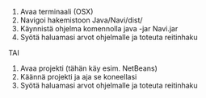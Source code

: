 1. Avaa terminaali (OSX)
2. Navigoi hakemistoon Java/Navi/dist/
3. Käynnistä ohjelma komennolla java -jar Navi.jar
4. Syötä haluamasi arvot ohjelmalle ja toteuta reitinhaku

TAI

1. Avaa projekti (tähän käy esim. NetBeans)
2. Käännä projekti ja aja se koneellasi
3. Syötä haluamasi arvot ohjelmalle ja toteuta reitinhaku
